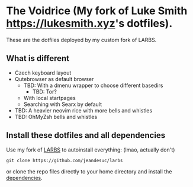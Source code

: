 # The Voidrice (My fork of Luke Smith <https://lukesmith.xyz>'s dotfiles).

These are the dotfiles deployed by my custom fork of LARBS.

## What is different
- Czech keyboard layout
- Qutebrowser as default browser
	- TBD: With a dmenu wrapper to choose different basedirs
		- TBD: Tor?
	- With local startpages
	- Searching with Searx by default
- TBD: A heavier neovim rice with more bells and whistles
- TBD: OhMyZsh bells and whistles

## Install these dotfiles and all dependencies

Use my fork of [LARBS](https://github.com/jeandesuc/larbs) to autoinstall everything: (lmao, actually don't)

```
git clone https://github.com/jeandesuc/larbs
```

or clone the repo files directly to your home directory and install the
[dependencies](https://github.com/jeandesuc/LARBS/blob/master/progs.csv).
